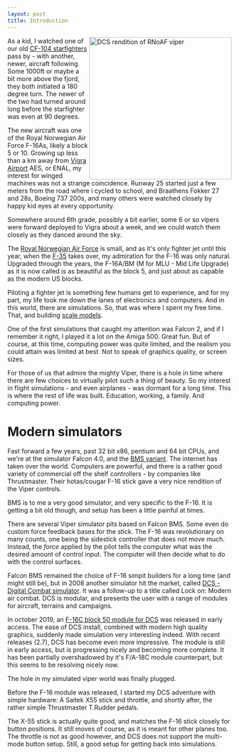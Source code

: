 ```yaml
---
layout: post
title: Introduction
---
```


<a href="/viperpit/images/starfighter.jpg" border="0"><img align="right" width="320" src="/viperpit/images/starfighter.jpg" alt="DCS rendition of RNoAF viper" /></a>

As a kid, I watched one of our old [CF-104 starfighters](http://www.starfighter.no/) pass by - with another, newer, aircraft following. Some 1000ft or maybe a bit more above the fjord, they both initiated a 180 degree turn. The newer of the two had turned around long before the starfighter was even at 90 degrees.

The new aircraft was one of the Royal Norwegian Air Force F-16As, likely a block 5 or 10. Growing up less than a km away from [Vigra Airport](https://avinor.no/en/airport/alesund-airport/) AES, or ENAL, my interest for winged machines was not a strange coincidence. Runway 25 started just a few meters from the road where i cycled to school, and Braathens Fokker 27 and 28s, Boeing 737 200s, and many others were watched closely by happy kid eyes at every opportunity.

Somewhere around 6th grade, possibly a bit earlier, some 6 or so vipers were forward deployed to Vigra about a week, and we could watch them closely as they danced around the sky.

The [Royal Norwegian Air Force](https://www.forsvaret.no/en/organisation/air-force) is small, and as it's only fighter jet until this year, when the [F-35](https://www.f35.com/f35/global-enterprise/norway.html) takes over, my admiration for the F-16 was only natural. Upgraded through the years, the F-16A/BM (M for MLU - Mid Life Upgrade) as it is now called is as beautiful as the block 5, and just about as capable as the modern US blocks.

Piloting a fighter jet is something few humans get to experience, and for my part, my life took me down the lanes of electronics and computers. And in this world, there are simulations. So, that was where I spent my free time. That, and building [scale models](/viperpit/images/scale.jpg).

One of the first simulations that caught my attention was Falcon 2, and if I remember it right, I played it a lot on the Amiga 500. Great fun. But of course, at this time, computing power was quite limited, and the realism you could attain was limited at best. Not to speak of graphics quality, or screen sizes.

For those of us that admire the mighty Viper, there is a hole in time where there are few choices to virtually pilot such a thing of beauty. So my interest in flight simulations - and even airplanes - was dormant for a long time. This is where the rest of life was built. Education, working, a family. And computing power.

# Modern simulators

Fast forward a few years, past 32 bit x86, pentium and 64 bit CPUs, and we're at the simulator Falcon 4.0, and the [BMS variant](https://www.benchmarksims.org/forum/content.php). The internet has taken over the world. Computers are powerful, and there is a rather good variety of commercial off the shelf controllers - by companies like Thrustmaster. Their hotas/cougar F-16 stick gave a very nice rendition of the Viper controls.

BMS is to me a very good simulator, and very specific to the F-16. It is getting a bit old though, and setup has been a little painful at times.

There are several Viper simulator pits based on Falcon BMS. Some even do custom force feedback bases for the stick. The F-16 was revolutionary on many counts, one being the sidestick controller that does not move much. Instead, the *force* applied by the pilot tells the computer what was the desired amount of control input. The computer will then decide what to do with the control surfaces.

Falcon BMS remained the choice of F-16 simpit builders for a long time (and might still be), but in 2008 another simulator hit the market, called [DCS - Digital Combat simulator](https://www.digitalcombatsimulator.com/en/index.php). It was a follow-up to a title called Lock on: Modern air combat. DCS is modular, and presents the user with a range of modules for aircraft, terrains and campaigns.

In october 2019, an [F-16C block 50 module for DCS](https://www.digitalcombatsimulator.com/en/products/planes/viper/) was released in early access. The ease of DCS install, combined with modern high quality graphics, suddenly made simulation very interesting indeed. With recent releases (2.7), DCS has become even more impressive. The module is still in early access, but is progressing nicely and becoming more complete. It has been partially overshadowed by it's F/A-18C module counterpart, but this seems to be resolving nicely now.

The hole in my simulated viper world was finally plugged.

Before the F-16 module was released, I started my DCS adventure with simple hardware: A Saitek X55 stick and throttle, and shortly after, the rather simple Thrustmaster T.Rudder pedals.

The X-55 stick is actually quite good, and matches the F-16 stick closely for button positions. It still moves of course, as it is meant for other planes too. The throttle is not as good however, and DCS does not support the multi-mode button setup. Still, a good setup for getting back into simulations.
